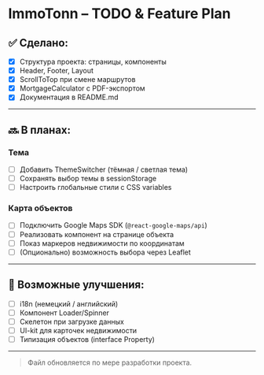 # ImmoTonn – TODO & Feature Plan

## ✅ Сделано:

- [x] Структура проекта: страницы, компоненты
- [x] Header, Footer, Layout
- [x] ScrollToTop при смене маршрутов
- [x] MortgageCalculator с PDF-экспортом
- [x] Документация в README.md

---

## 🔜 В планах:

### Тема

- [ ] Добавить ThemeSwitcher (тёмная / светлая тема)
- [ ] Сохранять выбор темы в sessionStorage
- [ ] Настроить глобальные стили с CSS variables

### Карта объектов

- [ ] Подключить Google Maps SDK (`@react-google-maps/api`)
- [ ] Реализовать компонент <Map /> на странице объекта
- [ ] Показ маркеров недвижимости по координатам
- [ ] (Опционально) возможность выбора через Leaflet

---

## 🧠 Возможные улучшения:

- [ ] i18n (немецкий / английский)
- [ ] Компонент Loader/Spinner
- [ ] Скелетон при загрузке данных
- [ ] UI-kit для карточек недвижимости
- [ ] Типизация объектов (interface Property)

---

> Файл обновляется по мере разработки проекта.
